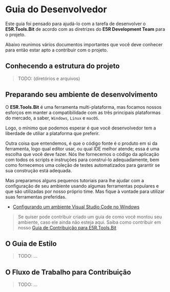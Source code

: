 Guia do Desenvolvedor
=====================

Este guia foi pensado para ajudá-lo com a tarefa de desenvolver o __E5R.Tools.Bit__ de
acordo com as diretrizes do __E5R Development Team__ para o projeto.

Abaixo reunimos vários documentos importantes que você deve conhecer para então estar
apto a contribuir com o projeto.

## Conhecendo a estrutura do projeto

> TODO: (diretórios e arquivos)

## Preparando seu ambiente de desenvolvimento

O __E5R.Tools.Bit__ é uma ferramenta multi-plataforma, mas focamos nossos esforços em
manter a compatibilidade com as três principais plataformas do mercado, a saber,
`Windows`, `Linux` e `macOS`.

Logo, o mínimo que podemos esperar é que você desenvolvedor tem a liberdade de utiliar
a plataforma que preferir.

Outra coisa que entendemos, é que o código fonte é o produto em si da ferramenta, logo
qual editor usar, ou qual IDE melhor atende; essa é uma escolha que você deve fazer.
Nós lhe fornecemos o código da aplicação com todos os scripts e instruções para
construí-lo adequadamente, bem como fornecemos uma coleção de testes automatizados para
garantir se sua construção está adequada.

Mas preparamos alguns pequenos tutoriais para lhe ajudar com a configuração de seu
ambiente usando algumas ferramentas populares e que são utilizadas por nosso próprio
time. Mas fique à vontade para utilizar suas ferramentas preferidas.

* [Configurando um ambiente Visual Studio Code no Windows][configuring-vscode-environment]

> Se quiser pode contribuir criado um guia de como você montou seu ambiente, caso ele
> ainda não esteja aqui. Saiba como contribuir em nosso [Guia de Contribuição para E5R.Tools.Bit][contributing]

## O Guia de Estilo

> TODO: ...

## O Fluxo de Trabalho para Contribuição

> TODO: ...

<!-- Links -->
[contributing]: contributing.md
[configuring-vscode-environment]: tutorials/configuring-vscode-environment.md
